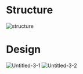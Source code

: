 <h1> Structure </h1>

![structure](https://github.com/user-attachments/assets/3c4ba73c-d019-4b1f-a7fa-04cf5c46cde9)


<h1>Design </h1>

![Untitled-3-1](https://github.com/user-attachments/assets/4815f619-2b59-4528-9542-4cdd51c11031)
![Untitled-3-2](https://github.com/user-attachments/assets/b163a76a-1f0e-44d9-9dda-36b9338df6b4)
